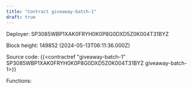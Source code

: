 ```yaml
---
title: "Contract giveaway-batch-1"
draft: true
---
```

Deployer: SP3085WBP1XAK0FRYH0K0P8G0DXD5Z0K004T31BYZ


 



Block height: 149852 (2024-05-13T06:11:36.000Z)

Source code: {{<contractref "giveaway-batch-1" SP3085WBP1XAK0FRYH0K0P8G0DXD5Z0K004T31BYZ giveaway-batch-1>}}

Functions:


